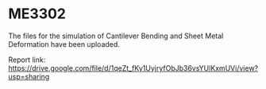 # ME3302

The files for the simulation of Cantilever Bending and Sheet Metal Deformation have been uploaded.

Report link: https://drive.google.com/file/d/1qeZt_fKy1UyjryfObJb36vsYUlKxmUVi/view?usp=sharing
